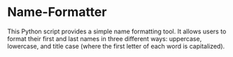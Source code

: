 # Name-Formatter
This Python script provides a simple name formatting tool. It allows users to format their first and last names in three different ways: uppercase, lowercase, and title case (where the first letter of each word is capitalized). 
